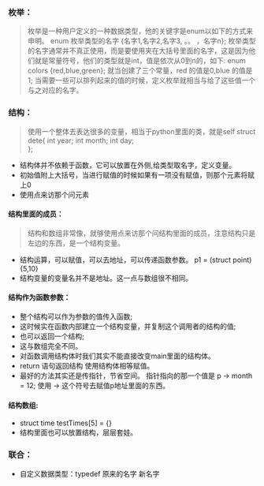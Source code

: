 ### 枚举：
> 枚举是一种用户定义的一种数据类型，他的关键字是enum以如下的方式来申明。
		enum 枚举类型的名字 {名字1,名字2,名字3, 。。 ，名字n};
> 枚举类型的名字通常并不真正使用，而是要使用夹在大括号里面的名字，这是因为他们就是常量符号，他们的类型就是int，值是依次从0到n的，如下: 
		enum colors {red,blue,green};
> 就当创建了三个常量，red 的值是0,blue 的值是 1;
> 当需要一些可以排列起来的值的时候，定义枚举就相当与给了这些值一个与之对应的名字。
### 结构：
> 使用一个整体去表达很多的变量，相当于python里面的类，就是self
		struct dete{
		int year;
		int month;
		int day;		
		};
* 结构体并不依赖于函数，它可以放置在外侧,给类型取名字，定义变量。
* 初始值附上大括号，当进行赋值的时候如果有一项没有赋值，则那个元素将赋上0
* 使用点来访那个问元素
#### 结构里面的成员：
> 结构和数组非常像，就够使用点来访那个问结构里面的成员，注意结构只是左边的东西，是一个结构变量。
* 结构运算，可以赋值，可以去地址，可以传递函数参数。 p1 = (struct point){5,10}
* 结构变量的变量名并不是地址。这一点与数组很不相同。
#### 结构作为函数参数：
* 整个结构可以作为参数的值传入函数;
* 这时候实在函数内部建立一个结构变量，并复制这个调用者的结构的值;
* 也可以返回一个结构;
* 这与数组完全不同。
* 对函数调用结构体时我们其实不能直接改变main里面的结构体。
* return 语句返回结构   使用结构体相等赋值。
* 最好的方法其实还是传指针，节省空间。
		指针指向的那一个值是 p -> month = 12;  使用 -> 这个符号去赋值p地址里面的东西。
#### 结构数组:
* struct time testTimes[5] = {}
* 结构里面也可以放置结构，层层套娃。

### 联合：
* 自定义数据类型：typedef 原来的名字 新名字

